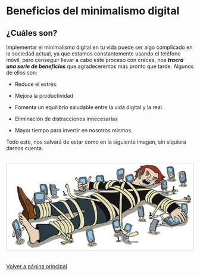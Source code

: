 # Beneficios del minimalismo digital

## ¿Cuáles son?

Implementar el minimalismo digital en tu vida puede ser algo complicado en la sociedad actual, ya que estamos constantemente usando el teléfono móvil, pero conseguir llevar 
a cabo este proceso con creces, nos ***traerá una serie de beneficios*** que agradeceremos más pronto que tarde. Algunos de ellos son:

- Reduce el estrés.
  
- Mejora la productividad

- Fomenta un equilibrio saludable entre la vida digital y la real.

- Eliminación de distracciones innecesarias

- Mayor tiempo para invertir en nosotros mismos.

Todo esto, nos salvará de estar como en la siguiente imagen, sin siquiera darnos cuenta. <br><br>

![](assets/information-overload-nyt.jpg) <br><br>

[Volver a página principal](Que-es.md)
